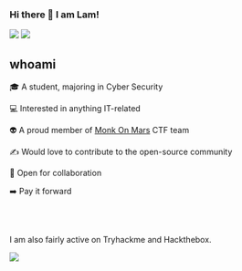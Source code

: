 ### Hi there 👋 I am Lam!
[<img src="https://img.shields.io/badge/twitter-%231DA1F2.svg?&style=for-the-badge&logo=twitter&logoColor=white">](https://twitter.com/Lammm_99)
[<img src="https://img.shields.io/badge/linkedin-%230077B5.svg?&style=for-the-badge&logo=linkedin&logoColor=white">](https://www.linkedin.com/in/zhenlam-wong/)

## whoami
🎓 A student, majoring in Cyber Security

💻 Interested in anything IT-related

👽 A proud member of [Monk On Mars](https://monkonmars.github.io/Monk-on-Mars/) CTF team 

✍️ Would love to contribute to the open-source community

👯 Open for collaboration

➡️ Pay it forward

<br/><br/>

I am also fairly active on Tryhackme and Hackthebox.

<script src="https://tryhackme.com/badge/10598"></script>
[<img src="https://www.hackthebox.eu/badge/image/70948">](https://www.hackthebox.eu/home/users/profile/70948)